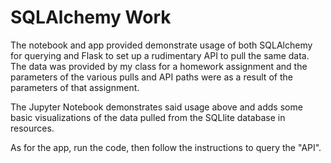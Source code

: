 # SQLAlchemy Work

The notebook and app provided demonstrate usage of both SQLAlchemy for querying and Flask to set up a rudimentary API to pull the same data. The data was provided by my class for a homework assignment and the parameters of the various pulls and API paths were as a result of the parameters of that assignment.

The Jupyter Notebook demonstrates said usage above and adds some basic visualizations of the data pulled from the SQLlite database in resources. 

As for the app, run the code, then follow the instructions to query the "API".
